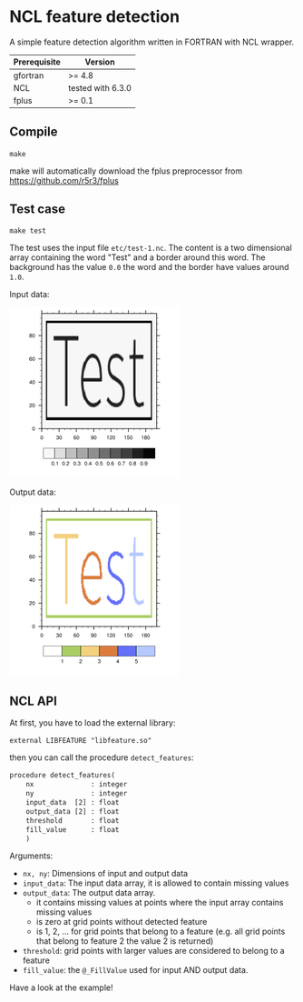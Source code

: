 NCL feature detection
=====================

A simple feature detection algorithm written in FORTRAN with NCL wrapper.

Prerequisite | Version
-------------|------------------
gfortran     | >= 4.8
NCL          | tested with 6.3.0
fplus        | >= 0.1


## Compile

    make

make will automatically download the fplus preprocessor from https://github.com/r5r3/fplus

## Test case

    make test

The test uses the input file ```etc/test-1.nc```. The content is a two dimensional array containing the word "Test" and a border around this word. The background has the value ```0.0``` the word and the border have values around ```1.0```. 

Input data:

![Plot of input data](etc/test-1-input.png)

Output data:

![Plot of output data](etc/test-1-output.png)

## NCL API

At first, you have to load the external library:
    
    external LIBFEATURE "libfeature.so"

then you can call the procedure ```detect_features```:

    procedure detect_features(
        nx              : integer
        ny              : integer
        input_data  [2] : float
        output_data [2] : float
        threshold       : float
        fill_value      : float
        )

Arguments:

* ```nx, ny```: Dimensions of input and output data
* ```input_data```: The input data array, it is allowed to contain missing values
* ```output_data```: The output data array.
    * it contains missing values at points where the input array contains missing values
    * is zero at grid points without detected feature
    * is 1, 2, ... for grid points that belong to a feature (e.g. all grid points that belong to feature 2 the value 2 is returned)
* ```threshold```: grid points with larger values are considered to belong to a feature
* ```fill_value```: the ```@_FillValue``` used for input AND output data.

Have a look at the example!
